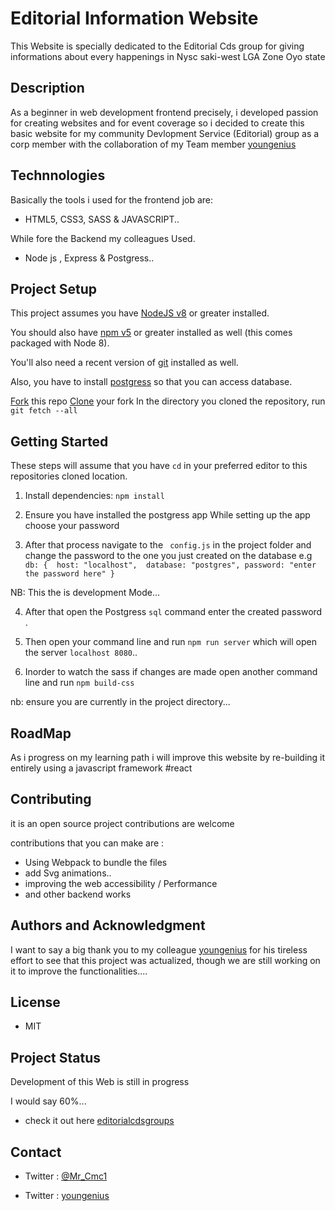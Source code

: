 # Editorial Information Website 
This Website is specially dedicated to the Editorial Cds group for giving informations about every happenings in Nysc  saki-west LGA Zone Oyo state 


## Description
As a beginner in web development frontend precisely, i developed passion for creating websites and for event coverage so i decided to create this basic website for my community Devlopment Service (Editorial) group as a corp member with the collaboration of my Team member [youngenius](https://github.io/youngenius)

## Technnologies 
Basically the tools i used for the frontend job are:
* HTML5, CSS3, SASS &  JAVASCRIPT..

While fore the Backend my colleagues Used.
* Node js , Express & Postgress..

## Project Setup
This project assumes you have [NodeJS v8](http://nodejs.org/) or greater installed. 

You should also have [npm v5](https://www.npmjs.com/) or greater installed as well (this comes packaged
with Node 8). 

You'll also need a recent version of [git](https://git-scm.com/) installed
as well.

Also, you have to install [postgress]() so that you can access database.

[Fork](https://help.github.com/articles/fork-a-repo/) this repo
[Clone](https://help.github.com/articles/cloning-a-repository/) your fork
In the directory you cloned the repository, run `git fetch --all`


## Getting Started
These steps will assume that you have `cd`  in your preferred editor to this repositories cloned location.

1. Install dependencies: `npm install` 

2. Ensure you have installed the postgress app  While setting up the app choose your password 

3. After that process navigate to the ` config.js` in the project folder  and change the  password to the one you just created on  the database  e.g 
`db: {  host: "localhost",  database: "postgres", password: "enter the password here" }` 
        
NB: This the is development Mode...

4. After that open the Postgress `sql` command enter the created password .

5. Then open your command line and run `npm run server`  which will open the server `localhost 8080`.. 

6. Inorder to watch the sass if changes are  made open another command  line and run  `npm build-css` 

nb: ensure you are currently in the project directory...
     

## RoadMap 
As i progress on my learning path i will improve this website by re-building it entirely using a javascript framework  #react   

## Contributing

it is an open source project contributions are welcome

contributions that you can make are :
* Using Webpack to bundle the files
* add Svg animations..
* improving the web accessibility / Performance
* and other backend works

## Authors and Acknowledgment 

I want to say a big thank you to my colleague [youngenius](https://github.io/youngenius) for his tireless effort to see that this project was actualized, though we are still working on it to improve the functionalities....

## License

* MIT 

## Project Status
Development of this Web is still in progress 

I would say 60%...

* check it out here [editorialcdsgroups](https://editorialcdsgroup.herokuapp.com/)

##  Contact
* Twitter : [@Mr_Cmc1](https://twitter.com/Mr_Cmc1?s=08)

* Twitter :  [youngenius](https://github.io/youngenius)





